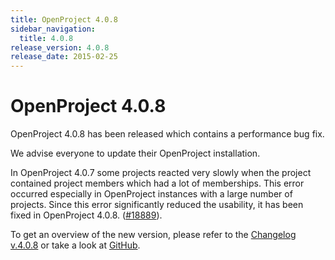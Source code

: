 ```yaml
---
title: OpenProject 4.0.8
sidebar_navigation:
  title: 4.0.8
release_version: 4.0.8
release_date: 2015-02-25
---
```


# OpenProject 4.0.8

OpenProject 4.0.8 has been released which contains a performance bug
fix.

We advise everyone to update their OpenProject installation.

In OpenProject 4.0.7 some projects reacted very slowly when the project
contained project members which had a lot of memberships. This error
occurred especially in OpenProject instances with a large number of
projects. Since this error significantly reduced the usability, it has
been fixed in OpenProject 4.0.8.
([#18889](https://community.openproject.org/work_packages/18889 "#18889")).

To get an overview of the new version, please refer to the
[Changelog v.4.0.8](https://community.openproject.org/versions/615 "Changelog v.4.0.8")
or take a look at
[GitHub](https://github.com/opf/openproject/tree/v4.0.8 "GitHub OpenProject 4.0.8").
